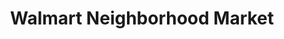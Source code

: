 ---
title: "Walmart Neighborhood Market"
url: /apopka/walmart-neighborhood-market/
shop: supermarket
---